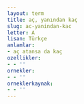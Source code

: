 ```yaml
---
layout: term
title: aç, yanından kaç
slug: ac-yanindan-kac
letter: A
lisan: Türkçe
anlamlar:
- aç atansa da kaç
ozellikler:
- - ''
ornekler:
- - ''
orneklerkaynak:
- - ''
---
```

